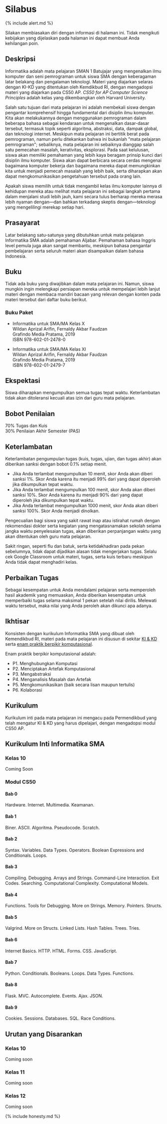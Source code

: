 # Silabus

{% include alert.md %}

Silakan membiasakan diri dengan informasi di halaman ini. Tidak mengikuti kebijakan yang dijelaskan pada halaman ini dapat membuat Anda kehilangan poin.

## Deskripsi

Informatika adalah mata pelajaran SMAN 1 Batujajar yang mengenalkan ilmu komputer dan seni pemrograman untuk siswa SMA dengan keberagaman latar belakang dan pengalaman teknologi. Materi yang diajarkan selaras dengan KI-KD yang ditentukan oleh Kemdikbud RI, dengan mengadopsi materi yang diajarkan pada CS50 AP. _CS50 for AP Computer Science Principles_ adalah kelas yang dikembangkan oleh Harvard University.

Salah satu tujuan dari mata pelajaran ini adalah membekali siswa dengan pengantar komprehensif hingga fundamental dari disiplin ilmu komputer. Kita akan melakukannya dengan menggunakan pemrograman dalam beberapa bahasa sebagai kendaraan untuk mengenalkan dasar-dasar tersebut, termasuk topik seperti algoritma, abstraksi, data, dampak global, dan teknologi internet. Meskipun mata pelajaran ini bertitik berat pada pemrograman, namun perlu ditekankan bahwa ini bukanlah "mata pelajaran pemrograman"; sebaliknya, mata pelajaran ini sebaiknya dianggap salah satu pemecahan masalah, kerativitas, eksplorasi. Pada saat kelulusan, siswa akan memiliki pemahaman yang lebih kaya beragam prinsip kunci dari disiplin ilmu komputer. Siswa akan dapat berbicara secara cerdas mengenai bagaimana komputer bekerja dan bagaimana mereka dapat memungkinkan kita untuk menjadi pemecah masalah yang lebih baik, serta diharapkan akan dapat mengkomunikasikan pengetahuan tersebut pada orang lain.

Apakah siswa memilih untuk tidak mengambil kelas ilmu komputer lainnya di kehidupan mereka atau melihat mata pelajaran ini sebagai langkah pertama dalam menjalani studi lebih jauh, kami secara tulus berharap mereka merasa lebih nyaman dengan—dan bahkan terkadang skeptis dengan—teknologi yang mengelilingi merekap setiap hari.

## Prasayarat

Latar belakang satu-satunya yang dibutuhkan untuk mata pelajaran Informatika SMA adalah pemahaman Aljabar. Pemahaman bahasa Inggris level pemula juga akan sangat membantu, meskipun bahasa pengantar pembelajaran serta seluruh materi akan disampaikan dalam bahasa Indonesia.

## Buku

Tidak ada buku yang diwajibkan dalam mata pelajaran ini. Namun, siswa mungkin ingin melengkapi persiapan mereka untuk mempelajari lebih lanjut materi dengan membaca mandiri bacaan yang relevan dengan konten pada materi tersebut dari daftar buku berikut.

### Buku Paket

* Informatika untuk SMA/MA Kelas X  
Wildan Aprizal Arifin, Fernaldy Akbar Faudzan  
Grafindo Media Pratama, 2019  
ISBN 978-602-01-2478-0

* Informatika untuk SMA/MA Kelas XI  
Wildan Aprizal Arifin, Fernaldy Akbar Faudzan  
Grafindo Media Pratama, 2019  
ISBN 978-602-01-2479-7

## Ekspektasi

Siswa diharapkan mengumpulkan semua tugas tepat waktu. Keterlambatan tidak akan ditoleransi kecuali atas izin dari guru mata pelajaran.

## Bobot Penilaian

70% Tugas dan Kuis  
30% Penilaian Akhir Semester (PAS)

## Keterlambatan

Keterlambatan pengumpulan tugas (kuis, tugas, ujian, dan tugas akhir) akan diberikan sanksi dengan bobot 0.1% setiap menit.

- Jika Anda terlambat mengumpulkan 10 menit, skor Anda akan diberi sanksi 1%. Skor Anda karena itu menjadi 99% dari yang dapat diperoleh jika dikumpulkan tepat waktu.
- Jika Anda terlambat mengumpulkan 100 menit, skor Anda akan diberi sanksi 10%. Skor Anda karena itu menjadi 90% dari yang dapat diperoleh jika dikumpulkan tepat waktu.
- Jika Anda terlambat mengumpulkan 1000 menit, skor Anda akan diberi sanksi 100%. Skor Anda menjadi dinolkan.

Pengecualian bagi siswa yang sakit rawat inap atau istirahat rumah dengan rekomendasi dokter serta kegiatan yang mengatasnamakan sekolah selama jangka waktu penyelesaian tugas, akan diberikan perpanjangan waktu yang akan ditentukan oleh guru mata pelajaran.

Sakit ringan, seperti flu dan batuk, serta ketidakhadiran pada pekan sebelumnya, tidak dapat dijadikan alasan tidak mengerjakan tugas. Selalu cek Google Classroom untuk materi, tugas, serta kuis terbaru meskipun Anda tidak dapat menghadiri kelas.

## Perbaikan Tugas

Sebagai kesempatan untuk Anda mendalami pelajaran serta memperoleh hasil akademik yang memuaskan, Anda diberikan kesempatan untuk memperbaiki tugas selama maksimal 1 pekan setelah nilai dirilis. Melewati waktu tersebut, maka nilai yang Anda peroleh akan dikunci apa adanya.

## Ikhtisar

Konsisten dengan kurikulum Informatika SMA yang dibuat oleh Kemendikbud RI, materi pada mata pelajaran ini disusun di sekitar [KI & KD](http://aren.cs.ui.ac.id/kikd/xkikd.php) serta [enam praktik berpikir komputasional](https://sites.google.com/a/jcu.edu/mt513/resources/cs-principles).

Enam praktik berpikir komputasional adalah:

* P1. Menghubungkan Komputasi
* P2. Menciptakan Artefak Komputasional
* P3. Mengabstraksi
* P4. Menganalisis Masalah dan Artefak
* P5. Mengkomunikasikan (baik secara lisan maupun tertulis)
* P6. Kolaborasi

## Kurikulum

Kurikulum inti pada mata pelajaran ini mengacu pada Permendikbud yang telah mengatur KI & KD yang harus dipelajari, dengan mengadopsi modul CS50 AP.

## Kurikulum Inti Informatika SMA

### Kelas 10

Coming Soon

### Modul CS50

#### Bab 0

Hardware. Internet. Multimedia. Keamanan.

#### Bab 1

Biner. ASCII. Algoritma. Pseudocode. Scratch.  

#### Bab 2

Syntax. Variables. Data Types. Operators. Boolean Expressions and Conditionals. Loops.

#### Bab 3

Compiling. Debugging. Arrays and Strings. Command-Line Interaction. Exit Codes. Searching. Computational Complexity. Computational Models.

#### Bab 4

Functions. Tools for Debugging. More on Strings. Memory. Pointers. Structs.

#### Bab 5

Valgrind. More on Structs. Linked Lists. Hash Tables. Trees. Tries.

#### Bab 6

Internet Basics. HTTP. HTML. Forms. CSS. JavaScript.

#### Bab 7

Python. Conditionals. Booleans. Loops. Data Types. Functions.

#### Bab 8

Flask. MVC. Autocomplete. Events. Ajax. JSON.

#### Bab 9

Cookies. Sessions. Databases. SQL. Race Conditions.

## Urutan yang Disarankan

### Kelas 10

Coming soon

### Kelas 11

Coming soon

### Kelas 12

Coming soon

{% include honesty.md %}
